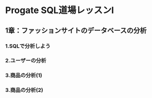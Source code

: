# Progate SQL道場レッスンⅠ

## 1章：ファッションサイトのデータベースの分析
### 1.SQLで分析しよう
### 2.ユーザーの分析
### 3.商品の分析(1)
### 3.商品の分析(2)
